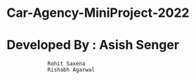 # Car-Agency-MiniProject-2022
# Developed By : Asish Senger
                 Rohit Saxena
                 Rishabh Agarwal
